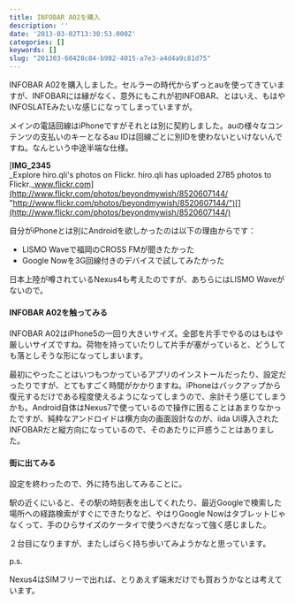 ```yaml
---
title: INFOBAR A02を購入
description: ''
date: '2013-03-02T13:30:53.000Z'
categories: []
keywords: []
slug: "201303-60428c84-b982-4015-a7e3-a4d4a9c81d75"
---
```

INFOBAR A02を購入しました。セルラーの時代からずっとauを使ってきていますが、INFOBARには縁がなく、意外にもこれが初INFOBAR、とはいえ、もはやINFOSLATEみたいな感じになってしまっていますが。

メインの電話回線はiPhoneですがそれとは別に契約しました。auの様々なコンテンツの支払いのキーとなるau IDは回線ごとに別IDを使わないといけないんですね。なんという中途半端な仕様。

[**IMG\_2345**  
_Explore hiro.qli's photos on Flickr. hiro.qli has uploaded 2785 photos to Flickr._www.flickr.com](http://www.flickr.com/photos/beyondmywish/8520607144/ "http://www.flickr.com/photos/beyondmywish/8520607144/")[](http://www.flickr.com/photos/beyondmywish/8520607144/)

自分がiPhoneとは別にAndroidを欲しかったのは以下の理由からです：

*   LISMO Waveで福岡のCROSS FMが聞きたかった
*   Google Nowを3G回線付きのデバイスで試してみたかった

日本上陸が噂されているNexus4も考えたのですが、あちらにはLISMO Waveがないので。

#### INFOBAR A02を触ってみる

INFOBAR A02はiPhone5の一回り大きいサイズ。全部を片手でやるのはもはや厳しいサイズですね。荷物を持っていたりして片手が塞がっていると、どうしても落としそうな形になってしまいます。

最初にやったことはいつもつかっているアプリのインストールだったり、設定だったりですが、とてもすごく時間がかかりますね。iPhoneはバックアップから復元するだけである程度使えるようになってしまうので、余計そう感じてしまうかも。Android自体はNexus7で使っているので操作に困ることはあまりなかったですが、純粋なアンドロイドは横方向の画面設計なのが、iida UI導入されたINFOBARだと縦方向になっているので、そのあたりに戸惑うことはありました。

#### 街に出てみる

設定を終わったので、外に持ち出してみることに。  
  
駅の近くにいると、その駅の時刻表を出してくれたり、最近Googleで検索した場所への経路検索がすぐにできたりなど、やはりGoogle Nowはタブレットじゃなくって、手のひらサイズのケータイで使うべきだなって強く感じました。

２台目になりますが、またしばらく持ち歩いてみようかなと思っています。

p.s.  
  
Nexus4はSIMフリーで出れば、とりあえず端末だけでも買おうかなとは考えています。